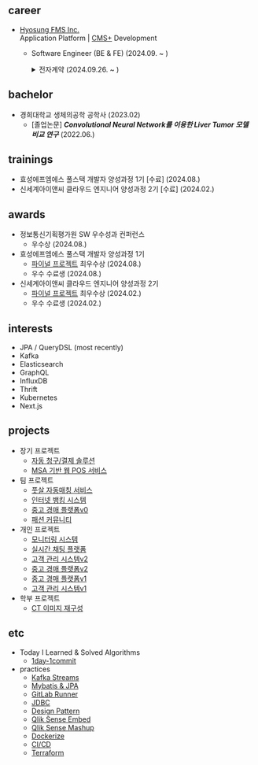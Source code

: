 ## career
- [Hyosung FMS Inc.](https://www.hyosungfms.com/) <br> Application Platform | [CMS+](https://www.cms.co.kr/) Development
  - Software Engineer (BE & FE) (2024.09. ~ )

    <details>
      <summary>전자계약 (2024.09.26. ~ )</summary>

      - 기획 참여 및 UI/UX 아이디어 제시
      - 프로젝트 설계서 작성 및 검토
      - PCL 작성 및 시나리오 테스트
      - 전자계약 신청 서비스 개발
        - BE
          - RESTful API 설계 및 개발
          - External API 연동
          - JWT & OAuth 2.0 인증 구현
          - 데이터 불변성 적용 및 조회 성능 개선
          - 사용자 정보 Legacy & Session 동기화
          - 대량 회원 계약 데이터 Spring Batch 구현
          - 테스트 코드 작성
        - FE
          - 개발 및 퍼블리싱
          - VeeValidate 유효성 검증 적용
          - Axios 클로저 개선 및 Exception 커스텀
          - 정적 렌더링 컴포넌트 이벤트 로직 개선
        - QA
          - QA 대응
      - ***[전자계약](https://sign2gether.com/)***
          
    </details>

## bachelor
- 경희대학교 생체의공학 공학사 (2023.02)
  - [졸업논문] ***Convolutional Neural Network를 이용한 Liver Tumor 모델 비교 연구*** (2022.06.)

## trainings
- 효성에프엠에스 풀스택 개발자 양성과정 1기 [수료] (2024.08.)
- 신세계아이앤씨 클라우드 엔지니어 양성과정 2기 [수료] (2024.02.)

## awards
- 정보통신기획평가원 SW 우수성과 컨퍼런스
  - 우수상 (2024.08.)
- 효성에프엠에스 풀스택 개발자 양성과정 1기
  - [파이널 프로젝트](https://github.com/rlatkd/cms-plus) 최우수상 (2024.08.)
  - 우수 수료생 (2024.08.)
- 신세계아이앤씨 클라우드 엔지니어 양성과정 2기
  - [파이널 프로젝트](https://github.com/rlatkd/salesync) 최우수상 (2024.02.)
  - 우수 수료생 (2024.02.)

## interests
- JPA / QueryDSL (most recently)
- Kafka
- Elasticsearch
- GraphQL
- InfluxDB
- Thrift
- Kubernetes
- Next.js

## projects
- 장기 프로젝트
  - [자동 청구/결제 솔루션](https://github.com/rlatkd/cms-plus)
  - [MSA 기반 웹 POS 서비스](https://github.com/rlatkd/salesync)
- 팀 프로젝트
  - [풋살 자동매칭 서비스](https://github.com/rlatkd/match5)
  - [인터넷 뱅킹 시스템](https://github.com/rlatkd/hs-bank)
  - [중고 경매 플랫폼v0](https://github.com/rlatkd/ssgbay-v0)
  - [패션 커뮤니티](https://github.com/rlatkd/fashion-community)
- 개인 프로젝트
  - [모니터링 시스템](https://github.com/rlatkd/monitoring-system)
  - [실시간 채팅 플랫폼](https://github.com/rlatkd/live-chat)
  - [고객 관리 시스템v2](https://github.com/rlatkd/management-system-v2)
  - [중고 경매 플랫폼v2](https://github.com/rlatkd/ssgbay-v2)
  - [중고 경매 플랫폼v1](https://github.com/rlatkd/ssgbay-v1)
  - [고객 관리 시스템v1](https://github.com/rlatkd/management-system)
- 학부 프로젝트
  - [CT 이미지 재구성](https://github.com/rlatkd/ct-image-reconstruction)

## etc
- Today I Learned & Solved Algorithms
  - [1day-1commit](https://github.com/rlatkd/1day-1commit)
- practices
  - [Kafka Streams](https://github.com/rlatkd/kafka-streams)
  - [Mybatis & JPA](https://github.com/rlatkd/mybatis-jpa)
  - [GitLab Runner](https://github.com/rlatkd/gitlab-runner)
  - [JDBC](https://github.com/rlatkd/jdbc)
  - [Design Pattern](https://github.com/rlatkd/design-pattern)
  - [Qlik Sense Embed](https://github.com/rlatkd/qlik-embed)
  - [Qlik Sense Mashup](https://github.com/rlatkd/qlik-mashup)
  - [Dockerize](https://github.com/rlatkd/ssgbay-dockerize)
  - [CI/CD](https://github.com/rlatkd/cicd-react)
  - [Terraform](https://github.com/rlatkd/terraform)
